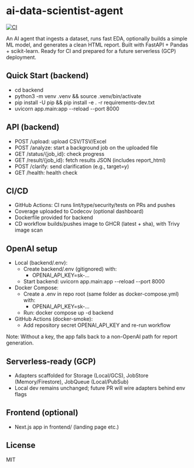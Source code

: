 # ai-data-scientist-agent

[![CI](https://github.com/Axionis47/ai-data-scientist-agent/actions/workflows/ci.yml/badge.svg)](https://github.com/Axionis47/ai-data-scientist-agent/actions/workflows/ci.yml)

An AI agent that ingests a dataset, runs fast EDA, optionally builds a simple ML model, and generates a clean HTML report. Built with FastAPI + Pandas + scikit-learn. Ready for CI and prepared for a future serverless (GCP) deployment.

## Quick Start (backend)

- cd backend
- python3 -m venv .venv && source .venv/bin/activate
- pip install -U pip && pip install -e . -r requirements-dev.txt
- uvicorn app.main:app --reload --port 8000

## API (backend)
- POST /upload: upload CSV/TSV/Excel
- POST /analyze: start a background job on the uploaded file
- GET /status/{job_id}: check progress
- GET /result/{job_id}: fetch results JSON (includes report_html)
- POST /clarify: send clarification (e.g., target=y)
- GET /health: health check

## CI/CD
- GitHub Actions: CI runs lint/type/security/tests on PRs and pushes
- Coverage uploaded to Codecov (optional dashboard)
- Dockerfile provided for backend
- CD workflow builds/pushes image to GHCR (latest + sha), with Trivy image scan

## OpenAI setup
- Local (backend/.env):
  - Create backend/.env (gitignored) with:
    - OPENAI_API_KEY=sk-...
  - Start backend: uvicorn app.main:app --reload --port 8000
- Docker Compose:
  - Create a .env in repo root (same folder as docker-compose.yml) with:
    - OPENAI_API_KEY=sk-...
  - Run: docker compose up -d backend
- GitHub Actions (docker-smoke):
  - Add repository secret OPENAI_API_KEY and re-run workflow

Note: Without a key, the app falls back to a non-OpenAI path for report generation.

## Serverless-ready (GCP)
- Adapters scaffolded for Storage (Local/GCS), JobStore (Memory/Firestore), JobQueue (Local/PubSub)
- Local dev remains unchanged; future PR will wire adapters behind env flags

## Frontend (optional)
- Next.js app in frontend/ (landing page etc.)

## License
MIT

